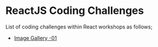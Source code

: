 # ReactJS Coding Challenges

List of coding challenges within React workshops as follows;

- [Image Gallery -01](./001-Image-Gallery-App/README.md)



